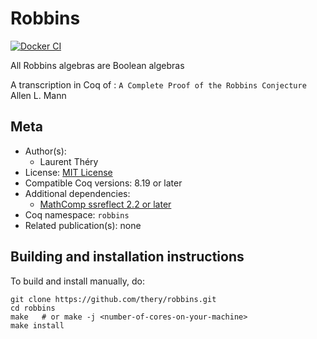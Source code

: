 <!---
This file was generated from `meta.yml`, please do not edit manually.
Follow the instructions on https://github.com/coq-community/templates to regenerate.
--->
# Robbins

[![Docker CI][docker-action-shield]][docker-action-link]

[docker-action-shield]: https://github.com/thery/robbins/actions/workflows/docker-action.yml/badge.svg?branch=master
[docker-action-link]: https://github.com/thery/robbins/actions/workflows/docker-action.yml




All Robbins algebras are Boolean algebras

A transcription in Coq of : `A Complete Proof of the Robbins Conjecture` 
Allen L. Mann  

## Meta

- Author(s):
  - Laurent Théry
- License: [MIT License](LICENSE)
- Compatible Coq versions: 8.19 or later
- Additional dependencies:
  - [MathComp ssreflect 2.2 or later](https://math-comp.github.io)
- Coq namespace: `robbins`
- Related publication(s): none

## Building and installation instructions


To build and install manually, do:

``` shell
git clone https://github.com/thery/robbins.git
cd robbins
make   # or make -j <number-of-cores-on-your-machine> 
make install
```



